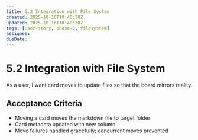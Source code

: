 ```yaml
---
title: 5.2 Integration with File System
created: 2025-10-16T10:40:38Z
updated: 2025-10-16T10:40:38Z
tags: [user-story, phase-5, filesystem]
assignee:
dueDate:
---
```


# 5.2 Integration with File System

As a user, I want card moves to update files so that the board mirrors reality.

## Acceptance Criteria

- Moving a card moves the markdown file to target folder
- Card metadata updated with new column
- Move failures handled gracefully; concurrent moves prevented
